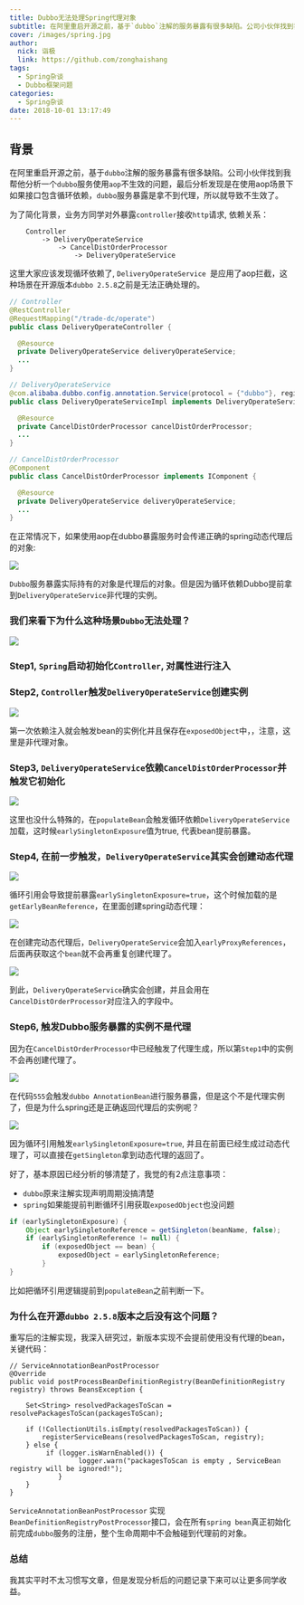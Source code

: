```yaml
---
title: Dubbo无法处理Spring代理对象
subtitle: 在阿里重启开源之前，基于`dubbo`注解的服务暴露有很多缺陷。公司小伙伴找到我帮他分析一个`dubbo`服务使用`aop`不生效的问题
cover: /images/spring.jpg
author: 
  nick: 诣极
  link: https://github.com/zonghaishang
tags:
  - Spring杂谈
  - Dubbo框架问题
categories:
  - Spring杂谈
date: 2018-10-01 13:17:49
---
```


## 背景

在阿里重启开源之前，基于`dubbo`注解的服务暴露有很多缺陷。公司小伙伴找到我帮他分析一个`dubbo`服务使用`aop`不生效的问题，最后分析发现是在使用aop场景下如果接口包含循环依赖，`dubbo`服务暴露是拿不到代理，所以就导致不生效了。

为了简化背景，业务方同学对外暴露`controller`接收`http`请求, 依赖关系：

```
	Controller 
		-> DeliveryOperateService 
			-> CancelDistOrderProcessor 
				-> DeliveryOperateService
```

这里大家应该发现循环依赖了, `DeliveryOperateService `是应用了aop拦截，这种场景在开源版本`dubbo 2.5.8`之前是无法正确处理的。



``` java
// Controller
@RestController
@RequestMapping("/trade-dc/operate")
public class DeliveryOperateController {

  @Resource
  private DeliveryOperateService deliveryOperateService;
  ...
}

// DeliveryOperateService
@com.alibaba.dubbo.config.annotation.Service(protocol = {"dubbo"}, registry = {"haunt"})
public class DeliveryOperateServiceImpl implements DeliveryOperateService {

  @Resource
  private CancelDistOrderProcessor cancelDistOrderProcessor;
  ...
}

// CancelDistOrderProcessor
@Component
public class CancelDistOrderProcessor implements IComponent {

  @Resource
  private DeliveryOperateService deliveryOperateService;
  ...
}
```

在正常情况下，如果使用aop在dubbo暴露服务时会传递正确的spring动态代理后的对象:

<img src="https://zonghaishang.github.io/images/1538291854892.png" class="pretty">

`Dubbo`服务暴露实际持有的对象是代理后的对象。但是因为循环依赖Dubbo提前拿到`DeliveryOperateService`非代理的实例。

### 我们来看下为什么这种场景`Dubbo`无法处理？

<img src="https://zonghaishang.github.io/images/1538293549011.png" class="pretty">

### Step1, `Spring`启动初始化`Controller`, 对属性进行注入

### Step2, `Controller`触发`DeliveryOperateService`创建实例

<img src="https://zonghaishang.github.io/images/1538296119277.png" class="pretty">

第一次依赖注入就会触发bean的实例化并且保存在`exposedObject`中，，注意，这里是非代理对象。

### Step3, `DeliveryOperateService`依赖`CancelDistOrderProcessor`并触发它初始化

<img src="https://zonghaishang.github.io/images/1538296756913.png" class="pretty">

这里也没什么特殊的，在`populateBean`会触发循环依赖`DeliveryOperateService`加载，这时候`earlySingletonExposure`值为true, 代表bean提前暴露。

### Step4, 在前一步触发，`DeliveryOperateService`其实会创建动态代理

<img src="https://zonghaishang.github.io/images/1538297025076.png" class="pretty">

循环引用会导致提前暴露`earlySingletonExposure=true`，这个时候加载的是`getEarlyBeanReference`，在里面创建spring动态代理：

<img src="https://zonghaishang.github.io/images/1538297199420.png" class="pretty">

在创建完动态代理后，`DeliveryOperateService`会加入`earlyProxyReferences`，后面再获取这个`bean`就不会再重复创建代理了。

<img src="https://zonghaishang.github.io/images/1538297380747.png" class="pretty">

到此，`DeliveryOperateService`确实会创建，并且会用在`CancelDistOrderProcessor`对应注入的字段中。

### Step6, 触发Dubbo服务暴露的实例不是代理

因为在`CancelDistOrderProcessor`中已经触发了代理生成，所以第`Step1`中的实例不会再创建代理了。

<img src="https://zonghaishang.github.io/images/1538297678652.png" class="pretty">

在代码`555`会触发`dubbo AnnotationBean`进行服务暴露，但是这个不是代理实例了，但是为什么spring还是正确返回代理后的实例呢？

<img src="https://zonghaishang.github.io/images/1538297855578.png" class="pretty">

因为循环引用触发`earlySingletonExposure=true`, 并且在前面已经生成过动态代理了，可以直接在`getSingleton`拿到动态代理的返回了。


好了，基本原因已经分析的够清楚了，我觉的有2点注意事项：

- `dubbo`原来注解实现声明周期没搞清楚
- `spring`如果能提前判断循环引用获取`exposedObject`也没问题

``` java
if (earlySingletonExposure) {
    Object earlySingletonReference = getSingleton(beanName, false);
	if (earlySingletonReference != null) {
		if (exposedObject == bean) {
			exposedObject = earlySingletonReference;
		}
}
```
比如把循环引用逻辑提前到`populateBean`之前判断一下。

### 为什么在开源`dubbo 2.5.8`版本之后没有这个问题？

重写后的注解实现，我深入研究过，新版本实现不会提前使用没有代理的bean，关键代码：

```
// ServiceAnnotationBeanPostProcessor
@Override
public void postProcessBeanDefinitionRegistry(BeanDefinitionRegistry registry) throws BeansException {

	Set<String> resolvedPackagesToScan = resolvePackagesToScan(packagesToScan);

	if (!CollectionUtils.isEmpty(resolvedPackagesToScan)) {
		registerServiceBeans(resolvedPackagesToScan, registry);
	} else {
		 if (logger.isWarnEnabled()) {
				 logger.warn("packagesToScan is empty , ServiceBean registry will be ignored!");
			}
	}
}

```

`ServiceAnnotationBeanPostProcessor` 实现`BeanDefinitionRegistryPostProcessor`接口，会在所有`spring bean`真正初始化前完成`dubbo`服务的注册，整个生命周期中不会触碰到代理前的对象。

### 总结

我其实平时不太习惯写文章，但是发现分析后的问题记录下来可以让更多同学收益。
